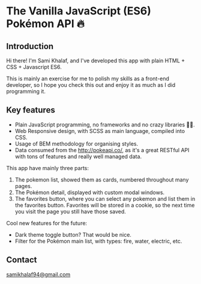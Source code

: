 # The Vanilla JavaScript (ES6) Pokémon API 🔥

## Introduction

Hi there! I'm Sami Khalaf, and I've developed this app with plain HTML + CSS + Javascript ES6.

This is mainly an exercise for me to polish my skills as a front-end developer, so I hope you check this out and enjoy it as much as I did programming it.

## Key features

- Plain JavaScript programming, no frameworks and no crazy libraries 💪🏿.
- Web Responsive design, with SCSS as main language, compiled into CSS. 
- Usage of BEM methodology for organising styles.
- Data consumed from the http://pokeapi.co/, as it's a great RESTful API with tons of features and really well managed data.

This app have mainly three parts:

1. The pokemon list, showed them as cards, numbered throughout many pages.
2. The Pokémon detail, displayed with custom modal windows.
3. The favorites button, where you can select any pokemon and list them in the favorites button. Favorites will be stored in a cookie, so the next time you visit the page you still have those saved. 

Cool new features for the future:

- Dark theme toggle button? That would be nice.
- Filter for the Pokémon main list, with types: fire, water, electric, etc.

## Contact

samikhalaf94@gmail.com 